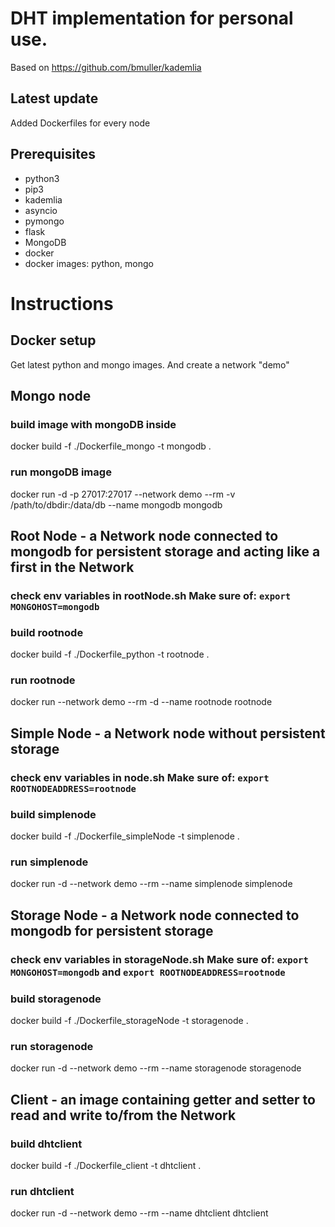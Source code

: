 # DHT implementation for personal use.
Based on https://github.com/bmuller/kademlia

## Latest update
Added Dockerfiles for every node

## Prerequisites
- python3
- pip3
- kademlia
- asyncio
- pymongo
- flask
- MongoDB
- docker
- docker images: python, mongo

# Instructions

## Docker setup
Get latest python and mongo images. And create a network "demo"
## Mongo node
### build image with mongoDB inside
docker build -f ./Dockerfile_mongo -t mongodb .

### run mongoDB image
docker run -d -p 27017:27017 --network demo --rm -v /path/to/dbdir:/data/db --name mongodb mongodb

## Root Node - a Network node connected to mongodb for persistent storage and acting like a first in the Network
### check env variables in rootNode.sh Make sure of: `export MONGOHOST=mongodb`

### build rootnode
docker build -f ./Dockerfile_python -t rootnode .

### run rootnode
docker run --network demo --rm -d --name rootnode rootnode

## Simple Node - a Network node without persistent storage
### check env variables in node.sh Make sure of: `export ROOTNODEADDRESS=rootnode`

### build simplenode
docker build -f ./Dockerfile_simpleNode -t simplenode .

### run simplenode
docker run -d --network demo --rm --name simplenode simplenode

## Storage Node - a Network node connected to mongodb for persistent storage
### check env variables in storageNode.sh Make sure of: `export MONGOHOST=mongodb` and `export ROOTNODEADDRESS=rootnode`

### build storagenode
docker build -f ./Dockerfile_storageNode -t storagenode .

### run storagenode
docker run -d --network demo --rm --name storagenode storagenode

## Client - an image containing getter and setter to read and write to/from the Network
### build dhtclient
docker build -f ./Dockerfile_client -t dhtclient .

### run dhtclient
docker run -d --network demo --rm --name dhtclient dhtclient

